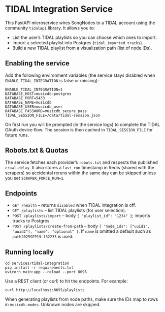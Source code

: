 # TIDAL Integration Service

This FastAPI microservice wires SongNodes to a TIDAL account using the community `tidalapi` library.
It allows you to:

- List the user’s TIDAL playlists so you can choose which ones to import.
- Import a selected playlist into Postgres (`tidal_imported_tracks`).
- Build a new TIDAL playlist from a visualization path (list of node IDs).

## Enabling the service

Add the following environment variables (the service stays disabled when `ENABLE_TIDAL_INTEGRATION` is false or missing):

```
ENABLE_TIDAL_INTEGRATION=1
DATABASE_HOST=musicdb-postgres
DATABASE_PORT=5433
DATABASE_NAME=musicdb
DATABASE_USER=musicdb_user
DATABASE_PASSWORD=musicdb_secure_pass
TIDAL_SESSION_FILE=/data/tidal-session.json
```

On first run you will be prompted (in the service logs) to complete the TIDAL OAuth device flow. The session is then cached in `TIDAL_SESSION_FILE` for future runs.

## Robots.txt & Quotas

The service fetches each provider’s `robots.txt` and respects the published `crawl-delay`. It also stores a `last_run` timestamp in Redis (shared with the scrapers) so accidental reruns within the same day can be skipped unless you set `SCRAPER_FORCE_RUN=1`.

## Endpoints

- `GET /health` – returns `disabled` when TIDAL integration is off.
- `GET /playlists` – list TIDAL playlists (for user selection).
- `POST /playlists/import` – body `{ "playlist_id": "1234" }`; imports tracks to Postgres.
- `POST /playlists/create-from-path` – body `{ "node_ids": ["uuid1", "uuid2"], "name": "optional" }`.
  If `name` is omitted a default such as `path2025SEP19-132233` is used.

## Running locally

```
cd services/tidal-integration
pip install -r requirements.txt
uvicorn main:app --reload --port 8095
```

Use a REST client (or curl) to hit the endpoints. For example:

```
curl http://localhost:8095/playlists
```

When generating playlists from node paths, make sure the IDs map to rows in `musicdb.nodes`. Unknown nodes are skipped.
